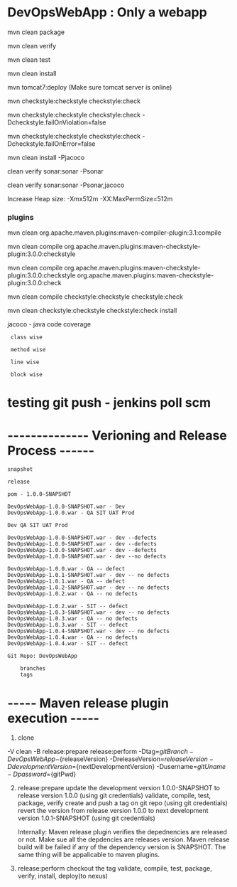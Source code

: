 # DevOpsWebApp : Only a webapp

mvn clean package

mvn clean verify

mvn clean test

mvn clean install

mvn tomcat7:deploy (Make sure tomcat server is online)

mvn checkstyle:checkstyle checkstyle:check

mvn checkstyle:checkstyle checkstyle:check -Dcheckstyle.failOnViolation=false

mvn checkstyle:checkstyle checkstyle:check -Dcheckstyle.failOnError=false

mvn clean install -Pjacoco

clean verify sonar:sonar -Psonar

clean verify sonar:sonar -Psonar,jacoco


Increase Heap size: -Xmx512m -XX:MaxPermSize=512m

### plugins

 mvn clean org.apache.maven.plugins:maven-compiler-plugin:3.1:compile

 mvn clean compile org.apache.maven.plugins:maven-checkstyle-plugin:3.0.0:checkstyle
 
 mvn clean compile org.apache.maven.plugins:maven-checkstyle-plugin:3.0.0:checkstyle org.apache.maven.plugins:maven-checkstyle-plugin:3.0.0:check
 
 mvn clean compile checkstyle:checkstyle checkstyle:check
 
 mvn clean checkstyle:checkstyle checkstyle:check install
 
 jacoco - java code coverage
 
	 class wise
	 
	 method wise
	 
	 line wise
	 
	 block wise

# testing git push - jenkins poll scm

# -------------- Verioning and  Release Process ------ #

	snapshot

	release

	pom - 1.0.0-SNAPSHOT

	DevOpsWebApp-1.0.0-SNAPSHOT.war - Dev
	DevOpsWebApp-1.0.0.war - QA SIT UAT Prod

	Dev QA SIT UAT Prod

	DevOpsWebApp-1.0.0-SNAPSHOT.war - dev --defects
	DevOpsWebApp-1.0.0-SNAPSHOT.war - dev --defects
	DevOpsWebApp-1.0.0-SNAPSHOT.war - dev --defects
	DevOpsWebApp-1.0.0-SNAPSHOT.war - dev --no defects

	DevOpsWebApp-1.0.0.war - QA -- defect
	DevOpsWebApp-1.0.1-SNAPSHOT.war - dev -- no defects
	DevOpsWebApp-1.0.1.war - QA -- defect
	DevOpsWebApp-1.0.2-SNAPSHOT.war - dev -- no defects
	DevOpsWebApp-1.0.2.war - QA -- no defects

	DevOpsWebApp-1.0.2.war - SIT -- defect
	DevOpsWebApp-1.0.3-SNAPSHOT.war - dev -- no defects
	DevOpsWebApp-1.0.3.war - QA -- no defects
	DevOpsWebApp-1.0.3.war - SIT -- defect
	DevOpsWebApp-1.0.4-SNAPSHOT.war - dev -- no defects
	DevOpsWebApp-1.0.4.war - QA -- no defects
	DevOpsWebApp-1.0.4.war - SIT -- defect

	Git Repo: DevOpsWebApp

		branches
		tags

# ----- Maven release plugin execution ----- #

1. clone

-V clean -B release:prepare release:perform -Dtag=${gitBranch}-DevOpsWebApp-${releaseVersion} -DreleaseVersion=${releaseVersion} -DdevelopmentVersion=${nextDevelopmentVersion} -Dusername=${gitUname} -Dpassword=${gitPwd}

2. release:prepare
	update the development version 1.0.0-SNAPSHOT to release version 1.0.0 (using git credentials)
	validate, compile, test, package, verify
	create and push a tag on git repo (using git credentials)
	revert the version from release version 1.0.0 to next development version 1.0.1-SNAPSHOT (using git credentials)
	
	Internally: Maven release plugin verifies the depednencies are released or not. Make sue all the depdencies are releases version. Maven release build will be failed if any of the dependency version is SNAPSHOT. The same thing will be appalicable to maven plugins.

3. release:perform
	checkout the tag
	validate, compile, test, package, verify, install, deploy(to nexus)
